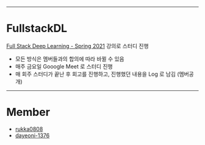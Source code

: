___
# FullstackDL
[Full Stack Deep Learning - Spring 2021](https://fullstackdeeplearning.com/spring2021/) 강의로 스터디 진행
- 모든 방식은 멤버들과의 합의에 따라 바뀔 수 있음
- 매주 금요일 Gooogle Meet 로 스터디 진행 
- 매 회주 스터디가 끝난 후 회고를 진행하고, 진행했던 내용을 Log 로 남김 (멤버공개)

___
# Member
- [rukka0808](https://github.com/rukka0808)
- [dayeoni-1376](https://github.com/dayeoni-1376)
